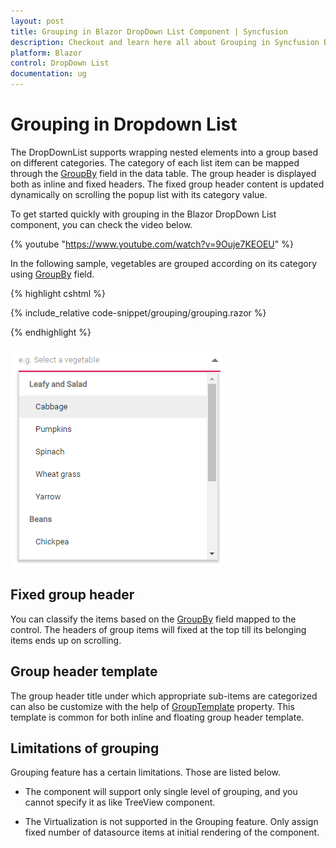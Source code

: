 ```yaml
---
layout: post
title: Grouping in Blazor DropDown List Component | Syncfusion
description: Checkout and learn here all about Grouping in Syncfusion Blazor DropDown List component and much more.
platform: Blazor
control: DropDown List
documentation: ug
---
```


# Grouping in Dropdown List

The DropDownList supports wrapping nested elements into a group based on different categories. The category of each list item can be mapped through the [GroupBy](https://help.syncfusion.com/cr/blazor/Syncfusion.Blazor.DropDowns.DropDownListFieldSettings.html#Syncfusion_Blazor_DropDowns_DropDownListFieldSettings_GroupBy) field in the data table. The group header is displayed both as inline and fixed headers. The fixed group header content is updated dynamically on scrolling the popup list with its category value.

To get started quickly with grouping in the Blazor DropDown List component, you can check the video below.

{% youtube "https://www.youtube.com/watch?v=9Ouje7KEOEU" %}

In the following sample, vegetables are grouped according on its category using [GroupBy](https://help.syncfusion.com/cr/blazor/Syncfusion.Blazor.DropDowns.DropDownListFieldSettings.html#Syncfusion_Blazor_DropDowns_DropDownListFieldSettings_GroupBy) field.

{% highlight cshtml %}

{% include_relative code-snippet/grouping/grouping.razor %}

{% endhighlight %}

![Grouping in Blazor DropdownList](./images/grouping/blazor-dropdownlist-grouping.png)

## Fixed group header

You can classify the items based on the [GroupBy](https://help.syncfusion.com/cr/blazor/Syncfusion.Blazor.DropDowns.DropDownListFieldSettings.html#Syncfusion_Blazor_DropDowns_DropDownListFieldSettings_GroupBy) field mapped to the control. The headers of group items will fixed at the top till its belonging items ends up on scrolling.

## Group header template

The group header title under which appropriate sub-items are categorized can also be customize with the help of [GroupTemplate](https://help.syncfusion.com/cr/blazor/Syncfusion.Blazor.DropDowns.SfDropDownBase-1.html#Syncfusion_Blazor_DropDowns_SfDropDownBase_1_GroupTemplate) property. This template is common for both inline and floating group header template.

## Limitations of grouping

Grouping feature has a certain limitations. Those are listed below.

* The component will support only single level of grouping, and you cannot specify it as like TreeView component.

* The Virtualization is not supported in the Grouping feature. Only assign fixed number of datasource items at initial rendering of the component.